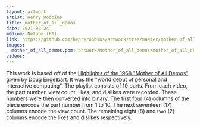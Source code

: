 ```yaml
---
layout: artwork
artist: Henry Robbins
title: mother_of_all_demos
date: 2021-02-24
medium: Netpbm (P1)
link: https://github.com/henryrobbins/artwork/tree/master/mother_of_all_demos
images:
  mother_of_all_demos.pbm: artwork/mother_of_all_demos/mother_of_all_demos.png
videos:
---
```

This work is based off of the [Highlights of the 1968 "Mother of All
Demos"](https://youtube.com/playlist?list=PLCGFadV4FqU2yAqCzKaxnKKXgnJBUrKTE)
given by Doug Engelbart. It was the "world debut of personal and interactive
computing". The playlist consists of 10 parts. From each video, the part
number, view count, likes, and dislikes were recorded. These numbers were then
converted into binary. The first four (4) columns of the piece encode the part
number from 1 to 10. The next seventeen (17) columns encode the view count. The
remaining eight (8) and two (2) columns encode the likes and dislikes
respectively.